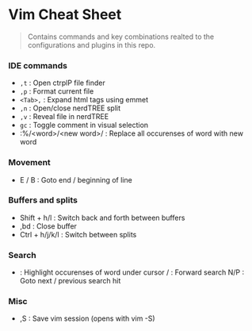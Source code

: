 # Vim Cheat Sheet
> Contains commands and key combinations realted to the configurations and plugins in this repo.

### IDE commands 
- `,t` : Open ctrplP file finder
- `,p` : Format current file 
- `<Tab>,` : Expand html tags using emmet
- `,n` : Open/close nerdTREE split
- `,v` : Reveal file in nerdTREE
- `gc` : Toggle comment in visual selection
- :%/\<word\>/\<new word\>/ : Replace all occurenses of word with new word

### Movement
- E / B : Goto end / beginning of line 

### Buffers and splits
- Shift + h/l : Switch back and forth between buffers
- ,bd : Close buffer
- Ctrl + h/j/k/l : Switch between splits

### Search
* : Highlight occurenses of word under cursor
/ : Forward search 
N/P : Goto next / previous search hit

### Misc
- ,S : Save vim session (opens with vim -S)
